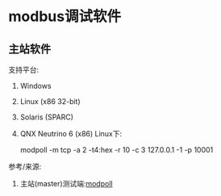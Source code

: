 # modbus调试软件

## 主站软件 

支持平台:
1. Windows
2. Linux (x86 32-bit)
3. Solaris (SPARC)
4. QNX Neutrino 6 (x86)
Linux下:

	modpoll -m tcp -a 2 -t4:hex -r 10 -c 3  127.0.0.1 -1 -p 10001

参考/来源:
1. 主站(master)测试端:[modpoll](http://www.modbusdriver.com/modpoll.html)
